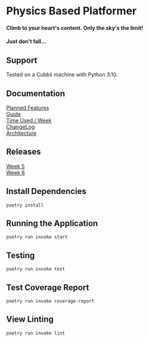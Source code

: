 # Physics Based Platformer

#### Climb to your heart's content. Only the sky's the limit!
#### Just don't fall...

## Support
Tested on a Cubbli machine with Python 3.10.

## Documentation
[Planned Features](https://github.com/LeoLampio/OHTE-teht/blob/main/dokumentaatio/vaatimusmaarittely.md)\
[Guide](https://github.com/LeoLampio/OHTE-teht/blob/main/documentation/userGuide.md)\
[Time Used / Week](https://github.com/LeoLampio/OHTE-teht/blob/main/dokumentaatio/tuntikirjanpito.md)\
[ChangeLog](https://github.com/LeoLampio/OHTE-teht/blob/main/dokumentaatio/changelog.md)\
[Architecture](https://github.com/LeoLampio/OHTE-teht/blob/main/dokumentaatio/arkkitehtuuri.md)

## Releases
[Week 5](https://github.com/LeoLampio/OHTE-teht/releases/tag/Week5)\
[Week 6](https://github.com/LeoLampio/OHTE-teht/releases/tag/Week6)

## Install Dependencies
```poetry install```

## Running the Application
```poetry run invoke start```

## Testing
```poetry run invoke test```

## Test Coverage Report
```poetry run invoke coverage-report```

## View Linting
```poetry run invoke lint```
